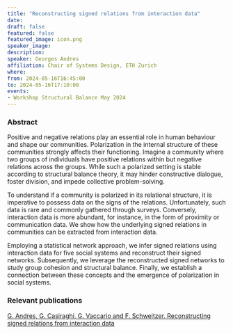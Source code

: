 ```yaml
---
title: "Reconstructing signed relations from interaction data"
date:
draft: false
featured: false
featured_image: icon.png
speaker_image:
description:
speaker: Georges Andres
affiliation: Chair of Systems Design, ETH Zurich
where:
from: 2024-05-16T16:45:00
to: 2024-05-16T17:10:00
events:
- Workshop Structural Balance May 2024
---
```


### Abstract

Positive and negative relations play an essential role in human behaviour and shape our communities.
Polarization in the internal structure of these communities strongly affects their functioning.
Imagine a community where two groups of individuals have positive relations within but negative relations across the groups.
While such a polarized setting is stable according to structural balance theory, it may hinder constructive dialogue, foster division, and impede collective problem-solving.

To understand if a community is polarized in its relational structure, it is imperative to possess data on the signs of the relations.
Unfortunately, such data is rare and commonly gathered through surveys.
Conversely, interaction data is more abundant, for instance, in the form of proximity or communication data.
We show how the underlying signed relations in communities can be extracted from interaction data.

Employing a statistical network approach, we infer signed relations using interaction data for five social systems and reconstruct their signed networks.
Subsequently, we leverage the reconstructed signed networks to study group cohesion and structural balance.
Finally, we establish a connection between these concepts and the emergence of polarization in social systems.

### Relevant publications

[G. Andres, G. Casiraghi, G. Vaccario and F. Schweitzer. Reconstructing signed relations from interaction data](Andres_ReconstructingSignedRelations.pdf)
